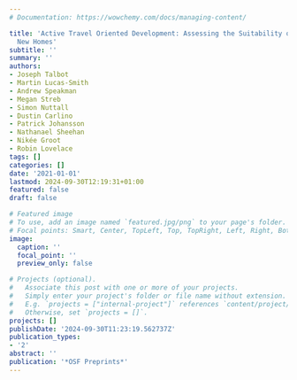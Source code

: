 ```yaml
---
# Documentation: https://wowchemy.com/docs/managing-content/

title: 'Active Travel Oriented Development: Assessing the Suitability of Sites for
  New Homes'
subtitle: ''
summary: ''
authors:
- Joseph Talbot
- Martin Lucas-Smith
- Andrew Speakman
- Megan Streb
- Simon Nuttall
- Dustin Carlino
- Patrick Johansson
- Nathanael Sheehan
- Nikée Groot
- Robin Lovelace
tags: []
categories: []
date: '2021-01-01'
lastmod: 2024-09-30T12:19:31+01:00
featured: false
draft: false

# Featured image
# To use, add an image named `featured.jpg/png` to your page's folder.
# Focal points: Smart, Center, TopLeft, Top, TopRight, Left, Right, BottomLeft, Bottom, BottomRight.
image:
  caption: ''
  focal_point: ''
  preview_only: false

# Projects (optional).
#   Associate this post with one or more of your projects.
#   Simply enter your project's folder or file name without extension.
#   E.g. `projects = ["internal-project"]` references `content/project/deep-learning/index.md`.
#   Otherwise, set `projects = []`.
projects: []
publishDate: '2024-09-30T11:23:19.562737Z'
publication_types:
- '2'
abstract: ''
publication: '*OSF Preprints*'
---
```

